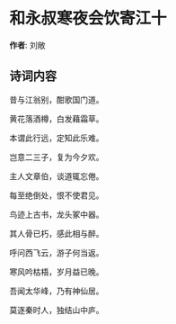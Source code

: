# 和永叔寒夜会饮寄江十

**作者**: 刘敞

## 诗词内容

昔与江翁别，酣歌国门道。

黄花落酒樽，白发藉霜草。

本谓此行远，定知此乐难。

岂意二三子，复为今夕欢。

主人文章伯，谈道辄忘倦。

每至绝倒处，恨不使君见。

鸟迹上古书，龙头冢中器。

其人骨已朽，感此相与醉。

呼问西飞云，游子何当返。

寒风吟枯梧，岁月益已晚。

吾闻太华峰，乃有神仙居。

莫逐秦时人，独结山中庐。

